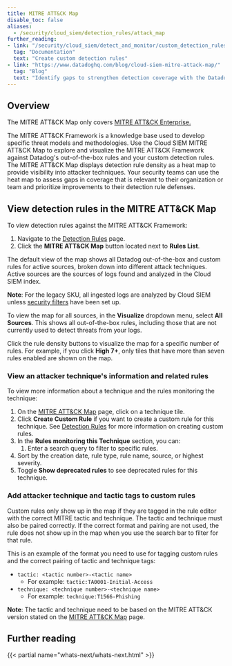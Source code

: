 ```yaml
---
title: MITRE ATT&CK Map
disable_toc: false
aliases:
  - /security/cloud_siem/detection_rules/attack_map
further_reading:
- link: "/security/cloud_siem/detect_and_monitor/custom_detection_rules/"
  tag: "Documentation"
  text: "Create custom detection rules"
- link: "https://www.datadoghq.com/blog/cloud-siem-mitre-attack-map/"
  tag: "Blog"
  text: "Identify gaps to strengthen detection coverage with the Datadog Cloud SIEM MITRE ATT&CK Map"
---
```


## Overview

<div class="alert alert-warning">The MITRE ATT&CK Map only covers <a href="https://attack.mitre.org/matrices/enterprise/">MITRE ATT&CK Enterprise.</a></div>

The MITRE ATT&CK Framework is a knowledge base used to develop specific threat models and methodologies. Use the Cloud SIEM MITRE ATT&CK Map to explore and visualize the MITRE ATT&CK Framework against Datadog's out-of-the-box rules and your custom detection rules. The MITRE ATT&CK Map displays detection rule density as a heat map to provide visibility into attacker techniques. Your security teams can use the heat map to assess gaps in coverage that is relevant to their organization or team and prioritize improvements to their detection rule defenses.

## View detection rules in the MITRE ATT&CK Map

To view detection rules against the MITRE ATT&CK Framework:
1. Navigate to the [Detection Rules][1] page.
1. Click the **MITRE ATT&CK Map** button located next to **Rules List**.

The default view of the map shows all Datadog out-of-the-box and custom rules for active sources, broken down into different attack techniques. Active sources are the sources of logs found and analyzed in the Cloud SIEM index.

**Note**: For the legacy SKU, all ingested logs are analyzed by Cloud SIEM unless [security filters][2] have been set up.

To view the map for all sources, in the **Visualize** dropdown menu, select **All Sources**. This shows all out-of-the-box rules, including those that are not currently used to detect threats from your logs.

Click the rule density buttons to visualize the map for a specific number of rules. For example, if you click **High 7+**, only tiles that have more than seven rules enabled are shown on the map.

### View an attacker technique's information and related rules

To view more information about a technique and the rules monitoring the technique:

1. On the [MITRE ATT&CK Map][3] page, click on a technique tile.
1. Click **Create Custom Rule** if you want to create a custom rule for this technique. See [Detection Rules][4] for more information on creating custom rules.
1. In the **Rules monitoring this Technique** section, you can:
	1. Enter a search query to filter to specific rules.
  1. Sort by the creation date, rule type, rule name, source, or highest severity.
  1. Toggle **Show deprecated rules** to see deprecated rules for this technique.

### Add attacker technique and tactic tags to custom rules

Custom rules only show up in the map if they are tagged in the rule editor with the correct MITRE tactic and technique. The tactic and technique must also be paired correctly. If the correct format and pairing are not used, the rule does not show up in the map when you use the search bar to filter for that rule.

This is an example of the format you need to use for tagging custom rules and the correct pairing of tactic and technique tags:

- `tactic: <tactic number>-<tactic name>`
    - For example: `tactic:TA0001-Initial-Access`
- `technique: <technique number>-<technique name>`
    - For example: `technique:T1566-Phishing`

**Note**: The tactic and technique need to be based on the MITRE ATT&CK version stated on the [MITRE ATT&CK Map][3] page.

## Further reading

{{< partial name="whats-next/whats-next.html" >}}

[1]: https://app.datadoghq.com/security/rules
[2]: https://docs.datadoghq.com/security/cloud_siem/guide/how-to-setup-security-filters-using-cloud-siem-api/
[3]: https://app.datadoghq.com/security/rules?query=product=siem&sort=date&viz=attck-map
[4]: https://docs.datadoghq.com/security/cloud_siem/detect_and_monitor/custom_detection_rules/?tab=threshold
